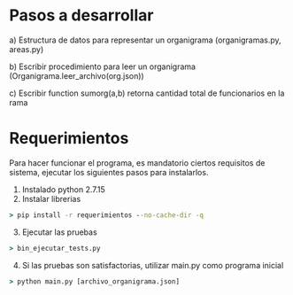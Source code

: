 # Pasos a desarrollar
a) Estructura de datos para representar un organigrama (organigramas.py, areas.py)

b) Escribir procedimiento para leer un organigrama (Organigrama.leer_archivo(org.json))

c) Escribir function sumorg(a,b) retorna cantidad total de funcionarios en la rama 



# Requerimientos

Para hacer funcionar el programa, es mandatorio ciertos requisitos de sistema, ejecutar los siguientes pasos para instalarlos.
1. Instalado python 2.7.15
2. Instalar librerias
```cmd
> pip install -r requerimientos --no-cache-dir -q
```
3. Ejecutar las pruebas
````cmd
> bin_ejecutar_tests.py
````
4. Si las pruebas son satisfactorias, utilizar main.py como programa inicial
````cmd
> python main.py [archivo_organigrama.json]
````


